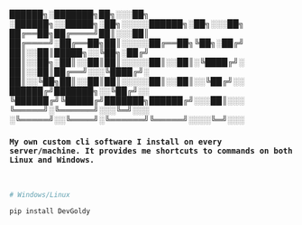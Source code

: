 ██████╗░███████╗██╗░░░██╗  ░██████╗░░█████╗░██╗░░░░░██████╗░██╗░░░██╗
██╔══██╗██╔════╝██║░░░██║  ██╔════╝░██╔══██╗██║░░░░░██╔══██╗╚██╗░██╔╝
██║░░██║█████╗░░╚██╗░██╔╝  ██║░░██╗░██║░░██║██║░░░░░██║░░██║░╚████╔╝░
██║░░██║██╔══╝░░░╚████╔╝░  ██║░░╚██╗██║░░██║██║░░░░░██║░░██║░░╚██╔╝░░
██████╔╝███████╗░░╚██╔╝░░  ╚██████╔╝╚█████╔╝███████╗██████╔╝░░░██║░░░
╚═════╝░╚══════╝░░░╚═╝░░░  ░╚═════╝░░╚════╝░╚══════╝╚═════╝░░░░╚═╝░░░

### ``My own custom cli software I install on every server/machine. It provides me shortcuts to commands on both Linux and Windows.``

<br>

```sh
# Windows/Linux

pip install DevGoldy
```
